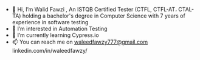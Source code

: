 - 👋 Hi, I’m Walid Fawzi , An ISTQB Certified Tester (CTFL, CTFL-AT، CTAL-TA) holding a bachelor's degree in Computer Science with 7 years of experience in software testing
- 👀 I’m interested in Automation Testing
- 🌱 I’m currently learning Cypress.io
- 📫 You can reach me on
  waleedfawzy777@gmail.com 
  linkedin.com/in/waleedfawzy/

<!---
WalidFawzi/WalidFawzi is a ✨ special ✨ repository because its `README.md` (this file) appears on your GitHub profile.
You can click the Preview link to take a look at your changes.
--->
